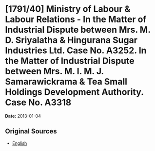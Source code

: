 # [1791/40] Ministry of Labour & Labour Relations  - In the Matter of Industrial Dispute between Mrs. M. D. Sriyalatha & Hingurana Sugar Industries Ltd. Case No. A3252. In the Matter of Industrial Dispute between Mrs. M. I. M. J. Samarawickrama & Tea Small Holdings Development Authority. Case No. A3318

**Date:** 2013-01-04

## Original Sources

- [English](https://documents.gov.lk/view/extra-gazettes/2013/1/1791-40_E.pdf)
